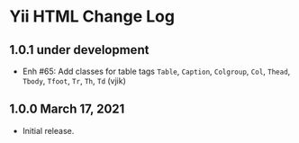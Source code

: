 # Yii HTML Change Log


## 1.0.1 under development

- Enh #65: Add classes for table tags `Table`, `Caption`, `Colgroup`, `Col`, `Thead`, `Tbody`, `Tfoot`, `Tr`, `Th`, `Td` (vjik) 

## 1.0.0 March 17, 2021

- Initial release.
